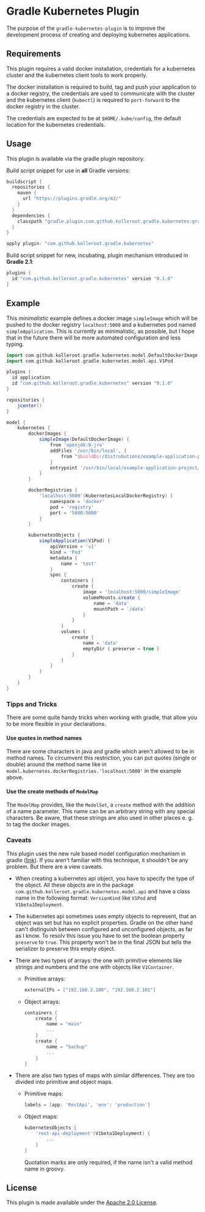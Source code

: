 Gradle Kubernetes Plugin
========================

The purpose of the `gradle-kubernetes-plugin` is to improve the development
process of creating and deploying kubernetes applications.

## Requirements
This plugin requires a valid docker installation, credentials for a kubernetes
cluster and the kubernetes client tools to work properly.

The docker installation is required to build, tag and push your application
to a docker registry, the credentials are used to communicate with the cluster
and the kubernetes client (`kubectl`) is required to `port-forward` to the
docker registry in the cluster.

The credentials are expected to be at `$HOME/.kube/config`, the default
location for the kubernetes credentials.

## Usage
This plugin is available via the gradle plugin repository.

Build script snippet for use in **all** Gradle versions:

```groovy
buildscript {
  repositories {
    maven {
      url "https://plugins.gradle.org/m2/"
    }
  }
  dependencies {
    classpath "gradle.plugin.com.github.kolleroot.gradle.kubernetes:gradle-kubernetes-plugin:0.1.0"
  }
}

apply plugin: "com.github.kolleroot.gradle.kubernetes"
```

Build script snippet for new, incubating, plugin mechanism introduced in **Gradle 2.1**:

```groovy
plugins {
  id "com.github.kolleroot.gradle.kubernetes" version "0.1.0"
}
```

## Example

This _minimalistic_ example defines a docker image `simpleImage` which will be
pushed to the docker registry `localhost:5000` and a kubernetes pod named
`simpleApplication`. This is currently as minimalistic, as possible, but I hope
that in the future there will be more automated configuration and less typing.

```groovy
import com.github.kolleroot.gradle.kubernetes.model.DefaultDockerImage
import com.github.kolleroot.gradle.kubernetes.model.api.V1Pod

plugins {
  id application
  id "com.github.kolleroot.gradle.kubernetes" version "0.1.0"
}

repositories {
    jcenter()
}

model {
    kubernetes {
        dockerImages {
            simpleImage(DefaultDockerImage) {
                from 'openjdk:8-jre'
                addFiles '/usr/bin/local', {
                    from "$buildDir/distrubutions/example-application-project-1.0.zip"
                }
                entrypoint '/usr/bin/local/example-application-project/bin/example-application-project'
            }
        }

        dockerRegistries {
            'localhost:5000'(KubernetesLocalDockerRegistry) {
                namespace = 'docker'
                pod = 'registry'
                port = '5000:5000'
            }
        }

        kubernetesObjects {
            simpleApplication(V1Pod) {
                apiVersion = 'v1'
                kind = 'Pod'
                metadata {
                    name = 'test'
                }
                spec {
                    containers {
                        create {
                            image = 'localhost:5000/simpleImage'
                            volumeMounts.create {
                                name = 'data'
                                mountPath = '/data'
                            }
                        }
                    }
                    volumes {
                        create {
                            name = 'data'
                            emptyDir { preserve = true }
                        }
                    }
                }
            }
        }
    }
}
```

### Tipps and Tricks
There are some quite handy tricks when working with gradle, that allow you to
be more flexible in your declarations.

#### Use quotes in method names
There are some characters in java and gradle which aren't allowed to be in
method names. To circumvent this restriction, you can put quotes (single or
double) around the method name like in `model.kubernetes.dockerRegistries.'localhost:5000'`
in the example above.

#### Use the create methods of `ModelMap`
The `ModelMap` provides, like the `ModelSet`, a `create` method with the
addition of a name parameter. This name can be an arbitrary string with any
special characters. Be aware, that these strings are also used in other places
e. g. to tag the docker images.


### Caveats
This plugin uses the new rule based model configuration mechanism in gradle
([link](https://docs.gradle.org/current/userguide/software_model.html)). If
you aren't familiar with this technique, it shouldn't be any problem. But
there are a view caveats.

* When creating a kubernetes api object, you have to specify the type of the
  object. All these objects are in the package `com.github.kolleroot.gradle.kubernetes.model.api`
  and have a class name in the following format: `VersionKind` like `V1Pod` and
  `V1beta1Deployment`.

* The kubernetes api sometimes uses empty objects to represent, that an object
  was set but has no explicit properties. Gradle on the other hand can't
  distinguish between configured and unconfigured objects, as far as I know.
  To resolv this issue you have to set the boolean property `preserve` to
  `true`. This property won't be in the final JSON but tells the serializer to
  preserve this empty object.

* There are two types of arrays: the one with primitive elements like strings
  and numbers and the one with objects like `V1Container`.
  
    * Primitive arrays:
    
        ```groovy
        externalIPs = ["192.168.2.100", "192.168.2.101"]
        ```
  
    * Object arrays:
    
        ```groovy
        containers {
            create {
                name = "main"
                ...
            }
            create {
                name = "backup"
                ...
            }
        }
        ```
* There are also two types of maps with similar differences. They are too
divided into primitive and object maps.
    * Primitive maps:
    
        ```groovy
        labels = [app: 'RestApi', 'env': 'production']
        ```
    
    * Object maps:
    
        ```groovy
        kubernetesObjects {
            'rest-api-deployment'(V1beta1Deployment) {
                ...
            }
        }
        ```
        
        Quotation marks are only required, if the name isn't a valid method
        name in groovy.

## License

This plugin is made available under the
[Apache 2.0 License](http://www.apache.org/licenses/LICENSE-2.0).
